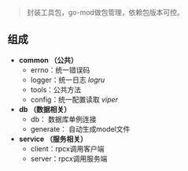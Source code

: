 > 封装工具包，go-mod做包管理，依赖包版本可控。

## 组成
- **common （公共）**
  - errno：统一错误码
  - logger：统一日志 _logru_
  - tools：公共方法
  - config：统一配置读取 _viper_
- **db （数据相关）**
  - db： 数据库单例连接
  - generate： 自动生成model文件
- **service （服务相关）**
  - client：rpcx调用客户端
  - server：rpcx调用服务端
    
